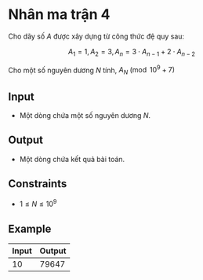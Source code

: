 # Nhân ma trận 4

Cho dãy số $A$ được xây dựng từ công thức đệ quy sau:

$$
A_1=1, A_2=3, A_n=3\cdot A_{n-1}+2\cdot A_{n-2}
$$

Cho một số nguyên dương $N$ tính, $A_N\pmod{10^9+7}$

## Input

- Một dòng chứa một số nguyên dương $N$.

## Output

- Một dòng chứa kết quả bài toán.

## Constraints

- $1\le N\le 10^9$

## Example

|Input|Output|
|-|-|
|10|79647|
